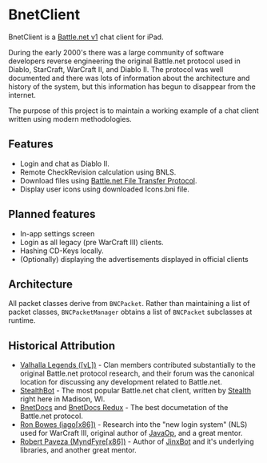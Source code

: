 # BnetClient

BnetClient is a [Battle.net v1](http://en.wikipedia.org/wiki/Battle.net) chat client for iPad.

During the early 2000's there was a large community of software developers reverse engineering the original Battle.net protocol used in Diablo, StarCraft, WarCraft II, and Diablo II. The protocol was well documented and there was lots of information about the architecture and history of the system, but this information has begun to disappear from the internet.

The purpose of this project is to maintain a working example of a chat client written using modern methodologies.

## Features

- Login and chat as Diablo II.
- Remote CheckRevision calculation using BNLS.
- Download files using [Battle.net File Transfer Protocol](http://www.bnetdocs.org/?op=doc&did=5).
- Display user icons using downloaded Icons.bni file.

## Planned features

- In-app settings screen
- Login as all legacy (pre WarCraft III) clients.
- Hashing CD-Keys locally.
- (Optionally) displaying the advertisements displayed in official clients

## Architecture

All packet classes derive from `BNCPacket`. Rather than maintaining a list of packet classes, `BNCPacketManager` obtains a list of `BNCPacket` subclasses at runtime.

## Historical Attribution

- [Valhalla Legends ([vL])](http://forum.valhallalegends.com/index.php) - Clan members contributed substantially to the original Battle.net protocol research, and their forum was the canonical location for discussing any development related to Battle.net.
- [StealthBot](http://www.stealthbot.net/forum/) - The most popular Battle.net chat client, written by [Stealth](http://www.stealthbot.net/forum/index.php?/user/1-stealth/) right here in Madison, WI.
- [BnetDocs](http://bhfiles.com/files/Battle.net/bnetdocs/content.html) and [BnetDocs Redux](http://www.bnetdocs.org/) - The best documetation of the Battle.net protocol.
- [Ron Bowes (iago[x86])](http://blog.skullsecurity.org/) - Research into the "new login system" (NLS) used for WarCraft III, original author of [JavaOp](http://www.javaop.com/), and a great mentor.
- [Robert Paveza (MyndFyre[x86])](http://robpaveza.net/) - Author of [JinxBot](https://code.google.com/p/jinxbot/) and it's underlying libraries, and another great mentor.
